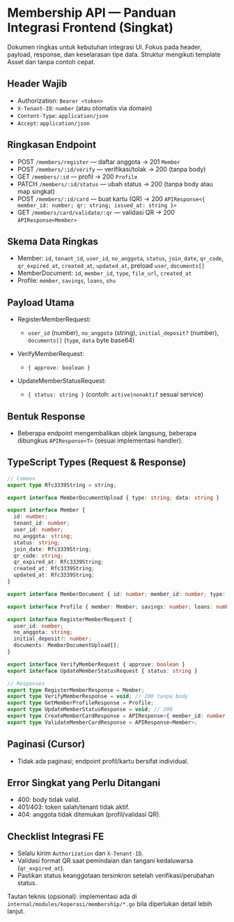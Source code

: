 # Membership API — Panduan Integrasi Frontend (Singkat)

Dokumen ringkas untuk kebutuhan integrasi UI. Fokus pada header, payload, response, dan keselarasan tipe data. Struktur mengikuti template Asset dan tanpa contoh cepat.

## Header Wajib

- Authorization: `Bearer <token>`
- `X-Tenant-ID`: `number` (atau otomatis via domain)
- `Content-Type`: `application/json`
- `Accept`: `application/json`

## Ringkasan Endpoint

- POST `/members/register` — daftar anggota → 201 `Member`
- POST `/members/:id/verify` — verifikasi/tolak → 200 (tanpa body)
- GET `/members/:id` — profil → 200 `Profile`
- PATCH `/members/:id/status` — ubah status → 200 (tanpa body atau map singkat)
- POST `/members/:id/card` — buat kartu (QR) → 200 `APIResponse<{ member_id: number; qr: string; issued_at: string }>`
- GET `/members/card/validate/:qr` — validasi QR → 200 `APIResponse<Member>`

## Skema Data Ringkas

- Member: `id`, `tenant_id`, `user_id`, `no_anggota`, `status`, `join_date`, `qr_code`, `qr_expired_at`, `created_at`, `updated_at`, preload `user`, `documents[]`
- MemberDocument: `id`, `member_id`, `type`, `file_url`, `created_at`
- Profile: `member`, `savings`, `loans`, `shu`

## Payload Utama

- RegisterMemberRequest:
  - `user_id` (number), `no_anggota` (string), `initial_deposit?` (number), `documents[]` (`type`, `data` byte base64)

- VerifyMemberRequest:
  - `{ approve: boolean }`

- UpdateMemberStatusRequest:
  - `{ status: string }` (contoh: `active|nonaktif` sesuai service)

## Bentuk Response

- Beberapa endpoint mengembalikan objek langsung, beberapa dibungkus `APIResponse<T>` (sesuai implementasi handler).

## TypeScript Types (Request & Response)

```ts
// Common
export type Rfc3339String = string;

export interface MemberDocumentUpload { type: string; data: string }

export interface Member {
  id: number;
  tenant_id: number;
  user_id: number;
  no_anggota: string;
  status: string;
  join_date: Rfc3339String;
  qr_code: string;
  qr_expired_at: Rfc3339String;
  created_at: Rfc3339String;
  updated_at: Rfc3339String;
}

export interface MemberDocument { id: number; member_id: number; type: string; file_url: string; created_at: Rfc3339String }

export interface Profile { member: Member; savings: number; loans: number; shu: number }

export interface RegisterMemberRequest {
  user_id: number;
  no_anggota: string;
  initial_deposit?: number;
  documents: MemberDocumentUpload[];
}

export interface VerifyMemberRequest { approve: boolean }
export interface UpdateMemberStatusRequest { status: string }

// Responses
export type RegisterMemberResponse = Member;
export type VerifyMemberResponse = void; // 200 tanpa body
export type GetMemberProfileResponse = Profile;
export type UpdateMemberStatusResponse = void; // 200
export type CreateMemberCardResponse = APIResponse<{ member_id: number; qr: string; issued_at: Rfc3339String }>;
export type ValidateMemberCardResponse = APIResponse<Member>;
```

## Paginasi (Cursor)

- Tidak ada paginasi; endpoint profil/kartu bersifat individual.

## Error Singkat yang Perlu Ditangani

- 400: body tidak valid.
- 401/403: token salah/tenant tidak aktif.
- 404: anggota tidak ditemukan (profil/validasi QR).

## Checklist Integrasi FE

- Selalu kirim `Authorization` dan `X-Tenant-ID`.
- Validasi format QR saat pemindaian dan tangani kedaluwarsa (`qr_expired_at`).
- Pastikan status keanggotaan tersinkron setelah verifikasi/perubahan status.

Tautan teknis (opsional): implementasi ada di `internal/modules/koperasi/membership/*.go` bila diperlukan detail lebih lanjut.
